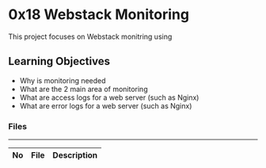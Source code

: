 # 0x18 Webstack Monitoring

This project focuses on Webstack monitring using 

## Learning Objectives

* Why is monitoring needed
* What are the 2 main area of monitoring
* What are access logs for a web server (such as Nginx)
* What are error logs for a web server (such as Nginx)

### Files
---
No | File | Description
---|---|---
